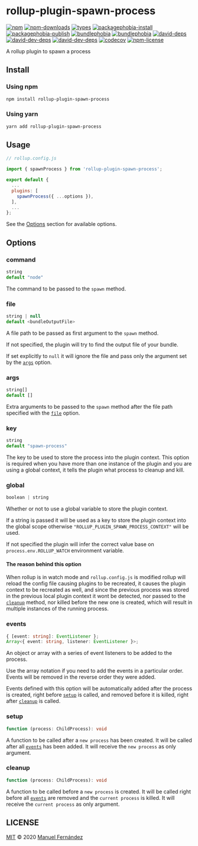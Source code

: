 # rollup-plugin-spawn-process

[![npm](https://img.shields.io/npm/v/rollup-plugin-spawn-process?style=flat-square)](https://www.npmjs.com/package/rollup-plugin-spawn-process) [![npm-downloads](https://img.shields.io/npm/dw/rollup-plugin-spawn-process?style=flat-square)](https://www.npmjs.com/package/rollup-plugin-spawn-process) [![types](https://img.shields.io/npm/types/rollup-plugin-spawn-process?style=flat-square)](https://www.npmjs.com/package/rollup-plugin-spawn-process) [![packagephobia-install](https://flat.badgen.net/packagephobia/install/rollup-plugin-spawn-process)](https://packagephobia.com/result?p=rollup-plugin-spawn-process) [![packagephobia-publish](https://flat.badgen.net/packagephobia/publish/rollup-plugin-spawn-process)](https://packagephobia.com/result?p=rollup-plugin-spawn-process) [![bundlephobia](https://img.shields.io/bundlephobia/min/rollup-plugin-spawn-process?style=flat-square)](https://bundlephobia.com/result?p=rollup-plugin-spawn-process) [![bundlephobia](https://img.shields.io/bundlephobia/minzip/rollup-plugin-spawn-process?style=flat-square)](https://bundlephobia.com/result?p=rollup-plugin-spawn-process) [![david-deps](https://img.shields.io/david/manferlo81/rollup-plugin-spawn-process?style=flat-square)](https://david-dm.org/manferlo81/rollup-plugin-spawn-process) [![david-dev-deps](https://img.shields.io/david/dev/manferlo81/rollup-plugin-spawn-process?style=flat-square)](https://david-dm.org/manferlo81/rollup-plugin-spawn-process?type=dev) [![david-dev-deps](https://img.shields.io/david/peer/manferlo81/rollup-plugin-spawn-process?style=flat-square)](https://david-dm.org/manferlo81/rollup-plugin-spawn-process?type=peer) [![codecov](https://img.shields.io/codecov/c/gh/manferlo81/rollup-plugin-spawn-process?style=flat-square&token=G2N8MVM8CY)](https://codecov.io/gh/manferlo81/rollup-plugin-spawn-process) [![npm-license](https://img.shields.io/npm/l/rollup-plugin-spawn-process?style=flat-square)](LICENSE)

A rollup plugin to spawn a process

## Install

### Using npm

```bash
npm install rollup-plugin-spawn-process
```

### Using yarn

```bash
yarn add rollup-plugin-spawn-process
```

## Usage

```javascript
// rollup.config.js

import { spawnProcess } from 'rollup-plugin-spawn-process';

export default {
  ...
  plugins: [
    spawnProcess({ ...options }),
  ],
  ...
};
```

See the [Options](#options) section for available options.

## Options

### command

```typescript
string
default "node"
```

The command to be passed to the `spawn` method.

### file

```typescript
string | null
default <bundleOutputFile>
```

A file path to be passed as first argument to the `spawn` method.

If not specified, the plugin will try to find the output file of your bundle.

If set explicitly to `null` it will ignore the file and pass only the argument set by the [`args`](#args) option.

### args

```typescript
string[]
default []
```

Extra arguments to be passed to the `spawn` method after the file path specified with the [`file`](#file) option.

### key

```typescript
string
default "spawn-process"
```

The key to be used to store the process into the plugin context. This option is required when you have more than one instance of the plugin and you are using a global context, it tells the plugin what process to cleanup and kill.

### global

```typescript
boolean | string
```

Whether or not to use a global variable to store the plugin context.

If a string is passed it will be used as a key to store the plugin context into the global scope otherwise `"ROLLUP_PLUGIN_SPAWN_PROCESS_CONTEXT"` will be used.

If not specified the plugin will infer the correct value base on `process.env.ROLLUP_WATCH` environment variable.

#### The reason behind this option

When rollup is in watch mode and `rollup.config.js` is modified rollup will reload the config file causing plugins to be recreated, it causes the plugin context to be recreated as well, and since the previous process was stored in the previous local plugin context it wont be detected, nor passed to the [`cleanup`](#cleanup) method, nor killed before the new one is created, which will result in multiple instances of the running process.

### events

```typescript
{ [event: string]: EventListener };
Array<{ event: string, listener: EventListener }>;
```

An object or array with a series of event listeners to be added to the process.

Use the array notation if you need to add the events in a particular order. Events will be removed in the reverse order they were added.

Events defined with this option will be automatically added after the process is created, right before [`setup`](#setup) is called, and removed before it is killed, right after [`cleanup`](#cleanup) is called.

### setup

```typescript
function (process: ChildProcess): void
```

A function to be called after a `new process` has been created. It will be called after all [`events`](#events) has been added. It will receive the `new process` as only argument.

### cleanup

```typescript
function (process: ChildProcess): void
```

A function to be called before a `new process` is created. It will be called right before all [`events`](#events) are removed and the `current process` is killed. It will receive the `current process` as only argument.

## LICENSE

[MIT](LICENSE) &copy; 2020 [Manuel Fernández](https://github.com/manferlo81)
